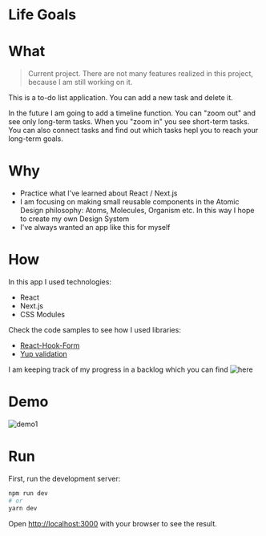 # Life Goals

# What

> Current project. There are not many features realized in this project, because I am still working on it. 

This is a to-do list application. You can add a new task and delete it. 

In the future I am going to add a timeline function. You can "zoom out" and see only long-term tasks. When you "zoom in" you see short-term tasks. You can also connect tasks and find out which tasks hepl you to reach your long-term goals.

# Why

- Practice what I've learned about React / Next.js
- I am focusing on making small reusable components in the Atomic Design philosophy: Atoms, Molecules, Organism etc. 
In this way I hope to create my own Design System
- I've always wanted an app like this for myself

# How

In this app I used technologies:
- React
- Next.js
- CSS Modules

Check the code samples to see how I used libraries:
- [React-Hook-Form](https://github.com/korvenhasta/awesome-todo-list/blob/main/components/Form/Form.jsx)
- [Yup validation](https://github.com/korvenhasta/awesome-todo-list/blob/main/validationConfig/yupSchemas.js)

I am keeping track of my progress in a backlog which you can find ![here](https://github.com/users/korvenhasta/projects/1)

# Demo

![demo1](https://user-images.githubusercontent.com/51381521/218780636-c50be431-ef87-4092-bcd4-7a670e648eb3.gif)

# Run

First, run the development server:

```bash
npm run dev
# or
yarn dev
```

Open [http://localhost:3000](http://localhost:3000) with your browser to see the result.
